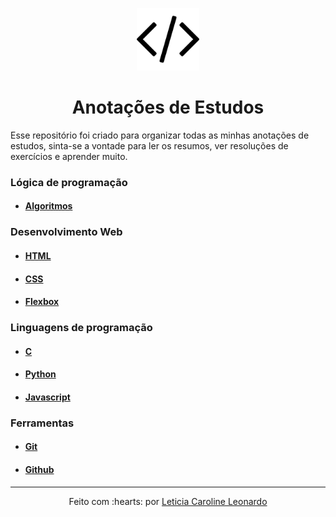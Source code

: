<p align="center">
  <img src="code.png" width="100px" height="100px">
<p>

<h1 align="center">Anotações de Estudos</h1>

Esse repositório foi criado para organizar todas as minhas anotações de estudos, sinta-se a vontade para ler os resumos, ver resoluções de exercícios e aprender muito.

### Lógica de programação

- #### [Algoritmos]()

### Desenvolvimento Web

- #### [HTML]()
- #### [CSS]()
- #### [Flexbox]()

### Linguagens de programação

- #### [C]()
- #### [Python]()
- #### [Javascript]()

### Ferramentas

- #### [Git]()
- #### [Github]()


-------------------------------------------------------
<p align="center">
Feito com :hearts: por
<a href="https://github.com/levxyca">Leticia Caroline Leonardo</a>
<p>